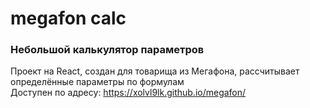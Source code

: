# megafon calc  
### Небольшой калькулятор параметров  
Проект на React, создан для товарища из Мегафона, рассчитывает определённые параметры по формулам  
Доступен по адресу: https://xolvl9lk.github.io/megafon/
